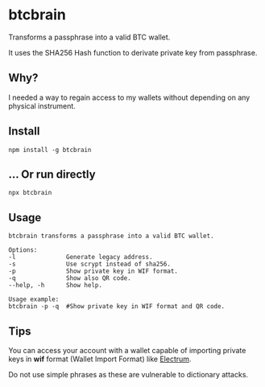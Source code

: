 # btcbrain

Transforms a passphrase into a valid BTC wallet.

It uses the SHA256 Hash function to derivate private key from passphrase.

## Why?

I needed a way to regain access to my wallets without depending on any physical instrument.

## Install

`npm install -g btcbrain`

## ... Or run directly

`npx btcbrain`

## Usage

```
btcbrain transforms a passphrase into a valid BTC wallet.

Options:
-l              Generate legacy address.
-s              Use scrypt instead of sha256.
-p              Show private key in WIF format.
-q              Show also QR code.
--help, -h      Show help.

Usage example:
btcbrain -p -q  #Show private key in WIF format and QR code. 
```

## Tips

You can access your account with a wallet capable of importing private keys in **wif** format (Wallet Import Format) like [Electrum](https://electrum.org/#download).

Do not use simple phrases as these are vulnerable to dictionary attacks.
